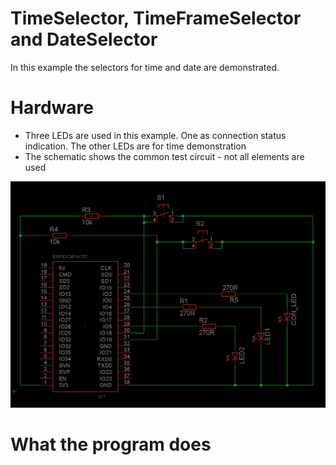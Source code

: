 # TimeSelector, TimeFrameSelector and DateSelector

In this example the selectors for time and date are demonstrated.

# Hardware

- Three LEDs are used in this example. One as connection status indication. The other LEDs are for time demonstration
- The schematic shows the common test circuit - not all elements are used

![Test Circuit](TestCircuit_Esp32_Common.png)

# What the program does

